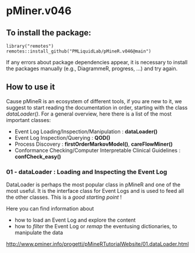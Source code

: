 # pMiner.v046

## To install the package: 
  
```
library("remotes")
remotes::install_github("PMLiquidLab/pMineR.v046@main") 
```

If any errors about package dependencies appear, it is necessary to install the packages manually (e.g., DiagrammeR, progress, ...) and try again.

## How to use it

Cause pMineR is an ecosystem of different tools, if you are new to it, we suggest to start reading the documentation in order, starting with the class *dataLoader()*. For a general overview, here there is a list of the most important classes:

* Event Log Loading/Inspection/Manipulation : **dataLoader()**
* Event Log Inspection/Querying : **QOD()**
* Process Discovery : **firstOrderMarkovModel()**, **careFlowMiner()**
* Conformance Checking/Computer Interpretable Clinical Guidelines : **confCheck_easy()**


### 01 - dataLoader : Loading and Inspecting the Event Log

DataLoader is perhaps the most popular class in pMineR and one of the most useful. It is the interface class for Event Logs and is used to feed all the other classes. This is a *good starting point* !

Here you can find information about

* how to load an Event Log and explore the content
* how to *filter* the Event Log or *remap* the eventusing dictionaries, to manipulate the data


http://www.pminer.info/progetti/pMineRTutorialWebsite/01.dataLoader.html

